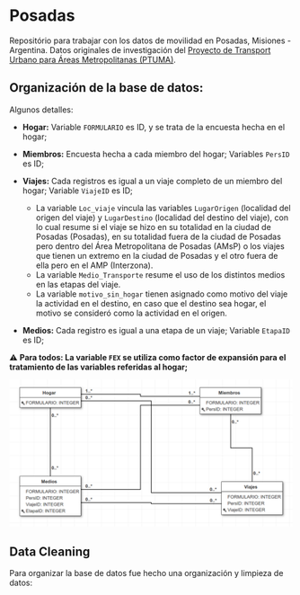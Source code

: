 # Posadas
Repositório para trabajar con los datos de movilidad en Posadas, Misiones - Argentina.
Datos originales de investigación del [Proyecto de Transport Urbano para Áreas Metropolitanas (PTUMA)](http://www.ptuma.gob.ar/).

## Organización de la base de datos:
Algunos detalles:

* **Hogar:** Variable `FORMULARIO` es ID, y se trata de la encuesta hecha en el hogar;  
* **Miembros:** Encuesta hecha a cada miembro del hogar; Variables `PersID` es ID;  
* **Viajes:** Cada registros es igual a un viaje completo de un miembro del hogar; Variable `ViajeID` es ID;  
  * La variable `Loc_viaje` vincula las variables `LugarOrigen` (localidad del origen del viaje)  y `LugarDestino` (localidad del destino del viaje), con lo cual resume si el viaje se hizo en su totalidad en la ciudad de Posadas (Posadas), en su totalidad fuera de la ciudad de Posadas pero dentro del Área Metropolitana de Posadas (AMsP) o los viajes que tienen un extremo en la ciudad de Posadas y el otro fuera de ella pero en el AMP (Interzona).  
  *  La variable `Medio_Transporte` resume el uso de los distintos medios en las etapas del viaje.  
  * La variable `motivo_sin_hogar` tienen asignado como motivo del viaje la actividad en el destino, en caso que el destino sea hogar, el motivo se consideró como la actividad en el origen.  

* **Medios:** Cada registro es igual a una etapa de un viaje; Variable `EtapaID` es ID;

:warning: **Para todos: La variable `FEX` se utiliza como factor de expansión para el tratamiento de las variables referidas al hogar;**

![](./img/OMTG.png)  

## Data Cleaning
Para organizar la base de datos fue hecho una organización y limpieza de datos:
